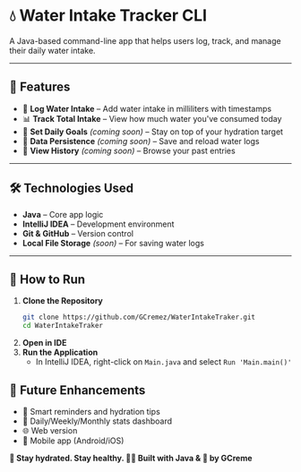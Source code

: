 # 💧 Water Intake Tracker CLI

A Java-based command-line app that helps users log, track, and manage their daily water intake.

---

## 📌 Features

- 📝 **Log Water Intake** – Add water intake in milliliters with timestamps
- 📊 **Track Total Intake** – View how much water you've consumed today
- 🎯 **Set Daily Goals** *(coming soon)* – Stay on top of your hydration target
- 💾 **Data Persistence** *(coming soon)* – Save and reload water logs
- 📖 **View History** *(coming soon)* – Browse your past entries

---

## 🛠️ Technologies Used

- **Java** – Core app logic
- **IntelliJ IDEA** – Development environment
- **Git & GitHub** – Version control
- **Local File Storage** *(soon)* – For saving water logs

---

## 🚀 How to Run

1. **Clone the Repository**
   ```bash
   git clone https://github.com/GCremez/WaterIntakeTraker.git
   cd WaterIntakeTraker
2. **Open in IDE**
3. **Run the Application**
   - In IntelliJ IDEA, right-click on `Main.java` and select `Run 'Main.main()'`

## 📌 Future Enhancements

- 🧠 Smart reminders and hydration tips
- 📅 Daily/Weekly/Monthly stats dashboard
- 🌐 Web version
- 📲 Mobile app (Android/iOS)

**🌟 Stay hydrated. Stay healthy.
👨‍💻 Built with Java & 💙 by GCreme**